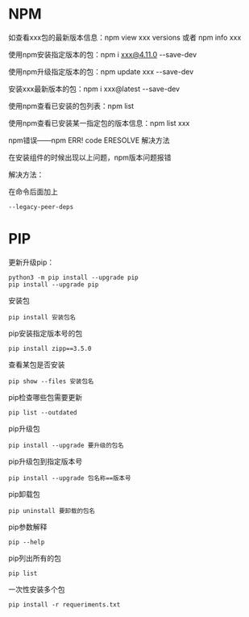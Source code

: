# NPM

如查看xxx包的最新版本信息：npm view xxx versions 或者 npm info xxx

使用npm安装指定版本的包：npm i xxx@4.11.0 --save-dev

使用npm升级指定版本的包：npm update xxx --save-dev

安装xxx最新版本的包：npm i xxx@latest --save-dev

使用npm查看已安装的包列表：npm list

使用npm查看已安装某一指定包的版本信息：npm list xxx

npm错误——npm ERR! code ERESOLVE 解决方法

在安装组件的时候出现以上问题，npm版本问题报错

解决方法：

在命令后面加上

    --legacy-peer-deps

# PIP

更新升级pip：

    python3 -m pip install --upgrade pip
    pip install --upgrade pip

安装包

    pip install 安装包名

pip安装指定版本号的包

    pip install zipp==3.5.0

查看某包是否安装

    pip show --files 安装包名

pip检查哪些包需要更新

    pip list --outdated

pip升级包

    pip install --upgrade 要升级的包名

pip升级包到指定版本号 

    pip install --upgrade 包名称==版本号

pip卸载包

    pip uninstall 要卸载的包名

pip参数解释

    pip --help

pip列出所有的包

    pip list

一次性安装多个包

    pip install -r requeriments.txt